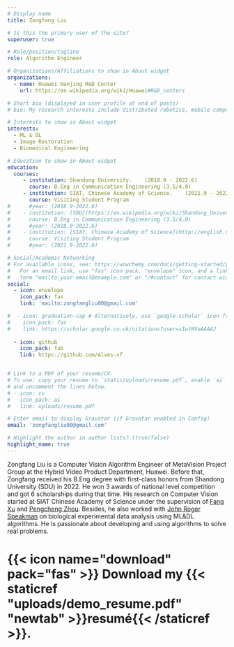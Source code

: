 ```yaml
---
# Display name
title: Zongfang Liu

# Is this the primary user of the site?
superuser: true

# Role/position/tagline
role: Algorithm Engineer

# Organizations/Affiliations to show in About widget
organizations:
  - name: Huawei Nanjing R&D Center
    url: https://en.wikipedia.org/wiki/Huawei#R&D_centers

# Short bio (displayed in user profile at end of posts)
# bio: My research interests include distributed robotics, mobile computing and programmable matter.

# Interests to show in About widget
interests:
  - ML & DL
  - Image Restoration
  - Biomedical Engineering

# Education to show in About widget
education:
  courses:
     - institution: Shandong University.    (2018.9 - 2022.6)
       course: B.Eng in Communication Engineering (3.5/4.0)
     - institution: SIAT, Chinese Academy of Science.    (2021.9 - 2022.6)
       course: Visiting Student Program
#      #year: (2018.9-2022.6)
#    - institution: [SDU](https://en.wikipedia.org/wiki/Shandong_University) (2018.9-2022.6)
#      course: B.Eng in Communication Engineering (3.5/4.0)
#      #year: (2018.9-2022.6)
#    - institution: [SIAT, Chinese Academy of Science](http://english.siat.ac.cn/AU2017/Introduction2017/) (2021.9-2022.6)
#      course: Visiting Student Program
#      #year: (2021.9-2022.6)

# Social/Academic Networking
# For available icons, see: https://wowchemy.com/docs/getting-started/page-builder/#icons
#   For an email link, use "fas" icon pack, "envelope" icon, and a link in the
#   form "mailto:your-email@example.com" or "/#contact" for contact widget.
social:
  - icon: envelope
    icon_pack: fas
    link: 'mailto:zongfangliu00@gmail.com'

#  - icon: graduation-cap # Alternatively, use `google-scholar` icon from `ai` icon pack
#    icon_pack: fas
#    link: https://scholar.google.co.uk/citations?user=sIwtMXoAAAAJ
    
  - icon: github
    icon_pack: fab
    link: https://github.com/Alves-xf


# Link to a PDF of your resume/CV.
# To use: copy your resume to `static/uploads/resume.pdf`, enable `ai` icons in `params.toml`,
# and uncomment the lines below.
# - icon: cv
#   icon_pack: ai
#   link: uploads/resume.pdf

# Enter email to display Gravatar (if Gravatar enabled in Config)
email: 'zongfangliu00@gmail.com'

# Highlight the author in author lists? (true/false)
highlight_name: true
---
```

Zongfang Liu is a Computer Vision Algorithm Engineer of MetaVision Project Group at the Hybrid Video Product Department, Huawei. Before that, Zongfang received his B.Eng degree with first-class honors from Shandong University (SDU) in 2022. He won 3 awards of national level competition and got 6 scholarships during that time. His research on Computer Vision started at SIAT Chinese Academy of Science under the supervision of [Fang Xu](https://scholar.google.com.hk/citations?hl=en&user=56qc93UAAAAJ&view_op=list_works&sortby=pubdate) and [Pengcheng Zhou](http://dami-lab.top/author/pengcheng-zhou/). Besides, he also worked with [John Roger Speakman](https://en.wikipedia.org/wiki/John_Speakman) on biological experimental data analysis using ML&DL algorithms. He is passionate about developing and using algorithms to solve real problems.

# {{< icon name="download" pack="fas" >}} Download my {{< staticref "uploads/demo_resume.pdf" "newtab" >}}resumé{{< /staticref >}}.
